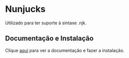 # Nunjucks

Utilizado para ter suporte à sintaxe .njk.

## Documentação e Instalação

Clique [aqui](https://marketplace.visualstudio.com/items?itemName=ronnidc.nunjucks) para ver a documentação e fazer a instalação.
